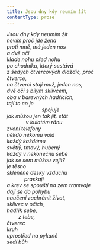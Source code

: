 ```yaml
---
title: Jsou dny kdy neumím žít
contentType: prose
---
```


<section>

_Jsou dny kdy neumím žít  
nevím proč jde žena  
proti mně, má jeden nos  
a dvě oči  
klade nohu před nohu  
po chodníku, který sestává  
z šedých čtvercových dlaždic, proč  
čtverce,  
na čtverci stojí muž, jeden nos,  
dvě oči s bílým sklivcem,  
oba v barevných hadřících,  
tají to co je  
                        spojuje  
jak můžou jen tak jít, stát  
             v kulatém ránu  
zvoní telefony  
někdo někomu volá  
každý každému  
světlý, tmavý, hubený  
každý v nekonečnu sebe  
jak se sem můžou vejít?  
je těsno  
skleněné desky vzduchu  
            praskají  
a krev se spouští na zem tramvaje  
dají se do pohybu  
naučení zachránit život,  
sklivec v očích,  
hadřík sebe,  
        z tebe,  
čtverec  
kruh  
uprostřed na pykané  
sedí bůh_

</section>
